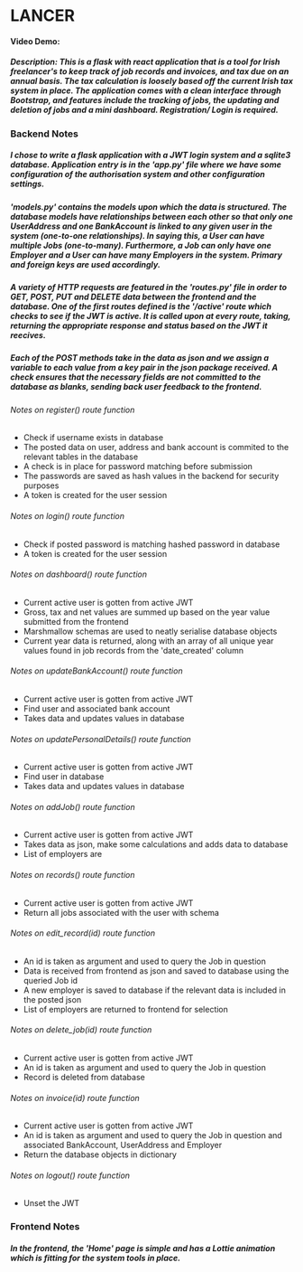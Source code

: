 # LANCER

#### Video Demo:

##### Description: This is a flask with react application that is a tool for Irish freelancer's to keep track of job records and invoices, and tax due on an annual basis. The tax calculation is loosely based off the current Irish tax system in place. The application comes with a clean interface through Bootstrap, and features include the tracking of jobs, the updating and deletion of jobs and a mini dashboard. Registration/ Login is required.

### Backend Notes
##### I chose to write a flask application with a JWT login system and a sqlite3 database. Application entry is in the 'app.py' file where we have some configuration of the authorisation system and other configuration settings.

##### 'models.py' contains the models upon which the data is structured. The database models have relationships between each other so that only one UserAddress and one BankAccount is linked to any given user in the system (one-to-one relationships). In saying this, a User can have multiple Jobs (one-to-many). Furthermore, a Job can only have one Employer and a User can have many Employers in the system. Primary and foreign keys are used accordingly.

##### A variety of HTTP requests are featured in the 'routes.py' file in order to GET, POST, PUT and DELETE data between the frontend and the database. One of the first routes defined is the '/active' route which checks to see if the JWT is active. It is called upon at every route, taking, returning the appropriate response and status based on the JWT it reecives.

##### Each of the POST methods take in the data as json and we assign a variable to each value from a key pair in the json package received. A check ensures that the necessary fields are not committed to the database as blanks, sending back user feedback to the frontend.

###### Notes on register() route function
- Check if username exists in database
- The posted data on user, address and bank account is commited to the relevant tables in the database
- A check is in place for password matching before submission
- The passwords are saved as hash values in the backend for security purposes
- A token is created for the user session

###### Notes on login() route function
- Check if posted password is matching hashed password in database
- A token is created for the user session

###### Notes on dashboard() route function
- Current active user is gotten from active JWT
- Gross, tax and net values are summed up based on the year value submitted from the frontend
- Marshmallow schemas are used to neatly serialise database objects
- Current year data is returned, along with an array of all unique year values found in job records from the 'date_created' column

###### Notes on updateBankAccount() route function
- Current active user is gotten from active JWT
- Find user and associated bank account
- Takes data and updates values in database

###### Notes on updatePersonalDetails() route function
- Current active user is gotten from active JWT
- Find user in database
- Takes data and updates values in database

###### Notes on addJob() route function
- Current active user is gotten from active JWT
- Takes data as json, make some calculations and adds data to database
- List of employers are 

###### Notes on records() route function
- Current active user is gotten from active JWT
- Return all jobs associated with the user with schema

###### Notes on edit_record(id) route function
- An id is taken as argument and used to query the Job in question
- Data is received from frontend as json and saved to database using the queried Job id
- A new employer is saved to database if the relevant data is included in the posted json
- List of employers are returned to frontend for selection

###### Notes on delete_job(id) route function
- Current active user is gotten from active JWT
- An id is taken as argument and used to query the Job in question
- Record is deleted from database

###### Notes on invoice(id) route function
- Current active user is gotten from active JWT
- An id is taken as argument and used to query the Job in question and associated BankAccount, UserAddress and Employer
- Return the database objects in dictionary

###### Notes on logout() route function
- Unset the JWT


### Frontend Notes
##### In the frontend, the 'Home' page is simple and has a Lottie animation which is fitting for the system tools in place. 



<!-- Activate virtual environment
-> source env/bin/activate

Install requirements.txt and package.json respectively
-> pip istall -r requirements.txt
-> npm install

Activate backend
-> python3 app.py

Activate frontend
-> npm start -->
